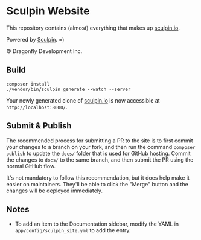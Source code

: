 Sculpin Website
===============

This repository contains (almost) everything that makes up
[sculpin.io](http://sculpin.io).

Powered by [Sculpin](https://github.com/sculpin/sculpin). =)

&copy; Dragonfly Development Inc.


Build
-----

    composer install
    ./vendor/bin/sculpin generate --watch --server

Your newly generated clone of [sculpin.io](https://sculpin.io) is now
accessible at `http://localhost:8000/`.

Submit & Publish
----------------

The recommended process for submitting a PR to the site is to first
commit your changes to a branch on your fork, and then run the command
`composer publish` to update the `docs/` folder that is used for GitHub
hosting.  Commit the changes to `docs/` to the same branch, and then
submit the PR using the normal GitHub flow.

It's not mandatory to follow this recommendation, but it does help make
it easier on maintainers. They'll be able to click the "Merge" button
and the changes will be deployed immediately.

Notes
-----

* To add an item to the Documentation sidebar, modify the YAML in
  `app/config/sculpin_site.yml` to add the entry.